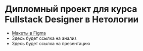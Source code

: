 # Дипломный проект для курса Fullstack Designer в Нетологии

- [Макеты в Figma](https://www.figma.com/file/GG5F7u2OzeZLFPwwqY1bYd/Promo)
- Здесь будет ссылка на анализ
- Здесь будет ссылка на презентацию

